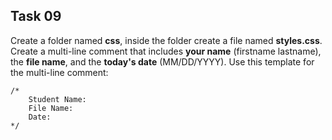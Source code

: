 ## Task 09
Create a folder named **css**, inside the folder create a file named **styles.css**. Create a multi-line comment that includes **your name** (firstname lastname), the **file name**, and the **today's date** (MM/DD/YYYY).
Use this template for the multi-line comment:
```
/*
    Student Name: 
    File Name: 
    Date: 
*/
```